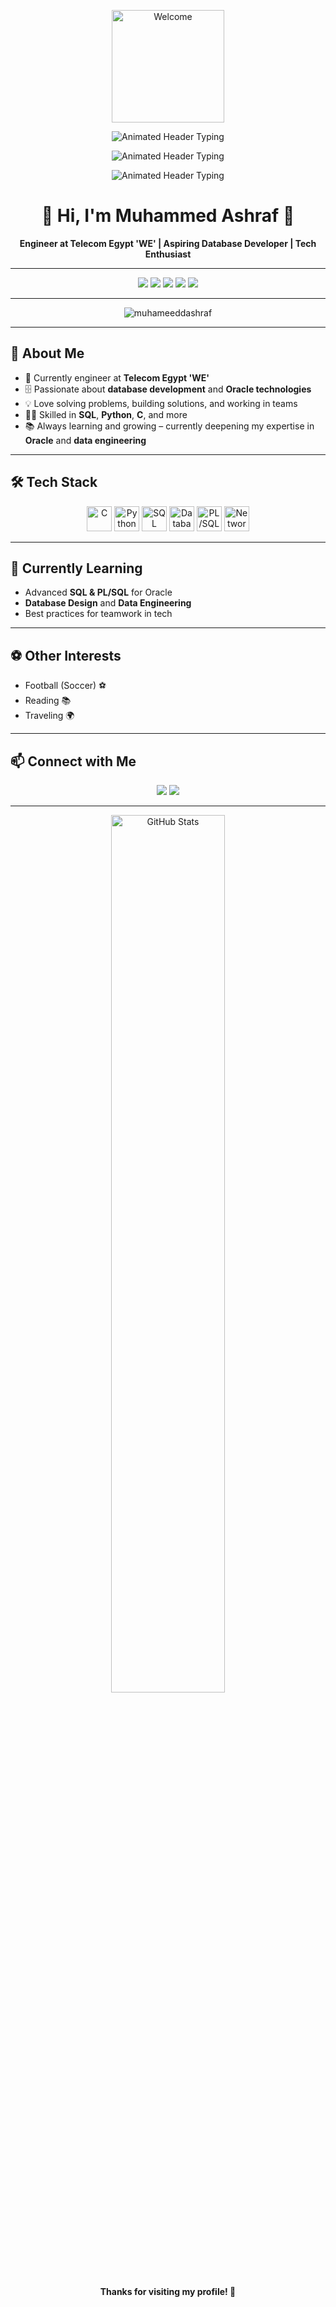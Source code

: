 <p align="center">
  <img src="https://media.giphy.com/media/ASd0Ukj0y3qMM/giphy.gif" width="180" alt="Welcome" />
</p>

<p align="center">
  <img src="https://readme-typing-svg.demolab.com?font=Fira+Code&size=32&pause=2000&color=B22222&center=true&vCenter=true&width=700&lines=*********************" alt="Animated Header Typing" />
</p>

<p align="center">
  <img src="https://readme-typing-svg.demolab.com?font=Fira+Code&size=32&pause=3000&color=B22222&center=true&vCenter=true&width=700&lines=******+WELCOME+******" alt="Animated Header Typing" />
</p>

<p align="center">
  <img src="https://readme-typing-svg.demolab.com?font=Fira+Code&size=32&pause=2000&color=B22222&center=true&vCenter=true&width=700&lines=*********************" alt="Animated Header Typing" />
</p>

<h1 align="center"> 👋 Hi, I'm Muhammed Ashraf 👋 </h1>

<p align="center">
 <b>Engineer at Telecom Egypt 'WE' | Aspiring Database Developer | Tech Enthusiast</b>
</p>

---

<div align="center">
  <img src="https://img.shields.io/badge/SQL-3178C6?style=for-the-badge&logo=sql&logoColor=white" />
  <img src="https://img.shields.io/badge/PL%2FSQL-F80000?style=for-the-badge&logo=oracle&logoColor=white" />
  <img src="https://img.shields.io/badge/Python-3776AB?style=for-the-badge&logo=python&logoColor=white" />
  <img src="https://img.shields.io/badge/C-00599C?style=for-the-badge&logo=c&logoColor=white" />
  <img src="https://img.shields.io/badge/Oracle-F80000?style=for-the-badge&logo=oracle&logoColor=white" />
</div>

---

<p align="center"> <img src="https://komarev.com/ghpvc/?username=Muhameeddashraf&label=Profile%20views&color=0e75b6&style=flat" alt="muhameeddashraf" /> </p>

---
## 🚀 About Me

- 🏢 Currently engineer at **Telecom Egypt 'WE'**
- 🗄️ Passionate about **database development** and **Oracle technologies**
- 💡 Love solving problems, building solutions, and working in teams
- 👨‍💻 Skilled in **SQL**, **Python**, **C**, and more
- 📚 Always learning and growing – currently deepening my expertise in **Oracle** and **data engineering**

---

## 🛠️ Tech Stack

<p align="center">
  <!-- C -->
  <img src="https://cdn.jsdelivr.net/gh/devicons/devicon/icons/c/c-original.svg" width="40" alt="C" />
  <!-- PL/SQL (Oracle icon) -->
  <!-- Python -->
  <img src="https://cdn.jsdelivr.net/gh/devicons/devicon/icons/python/python-original.svg" width="40" alt="Python" />
  <!-- SQL (Generic) -->
  <img src="https://img.icons8.com/color/48/000000/sql.png" width="40" alt="SQL" />
  <!-- Database (MySQL as a generic icon) -->
  <img src="https://cdn.jsdelivr.net/gh/devicons/devicon/icons/mysql/mysql-original.svg" width="40" alt="Database" />
  <img src="https://cdn.jsdelivr.net/gh/devicons/devicon/icons/oracle/oracle-original.svg" width="40" alt="PL/SQL" />
  <!-- Networking (network icon) -->
  <img src="https://img.icons8.com/color/48/000000/network.png" width="40" alt="Networking" />
  <!-- CSS -->
</p>

---

## 🌱 Currently Learning

- Advanced **SQL & PL/SQL** for Oracle
- **Database Design** and **Data Engineering**
- Best practices for teamwork in tech

---

## ⚽ Other Interests

- Football (Soccer) ⚽
- Reading 📚
- Traveling 🌍

---

## 📫 Connect with Me

<p align="center">
  <a href="https://www.linkedin.com/in/muhammedd-ashraf/"><img src="https://img.shields.io/badge/LinkedIn-blue?style=for-the-badge&logo=linkedin" /></a>
  <a href="gmailto:Muhammedashraf.work@gamil.com"><img src="https://img.shields.io/badge/Email-D14836?style=for-the-badge&logo=gmail&logoColor=white" /></a>
</p>

---

<p align="center">
  <img src="https://github-readme-stats.vercel.app/api?username=MuhameeddAshraf&show_icons=true&theme=tokyonight&hide_title=true" alt="GitHub Stats" width="60%" />
</p>

<p align="center"><b>Thanks for visiting my profile! 🚀</b></p>

